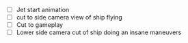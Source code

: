  - [ ] Jet start animation
 - [ ] cut to side camera view of ship flying
 - [ ] Cut to gameplay
 - [ ] Lower side camera cut of ship doing an insane maneuvers